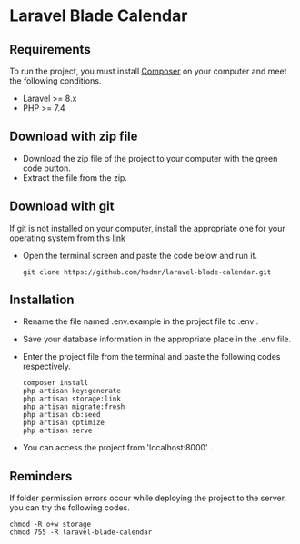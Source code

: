 # Laravel Blade Calendar

## Requirements

To run the project, you must install <a href="https://getcomposer.org/">Composer</a> on your computer and meet the following conditions.

- Laravel >= 8.x
- PHP >= 7.4

## Download with zip file

- Download the zip file of the project to your computer with the green code button.
- Extract the file from the zip.

## Download with git


If git is not installed on your computer, install the appropriate one for your operating system from this <a href="https://git-scm.com/downloads">link</a>

- Open the terminal screen and paste the code below and run it.

  ```
  git clone https://github.com/hsdmr/laravel-blade-calendar.git
  ```
## Installation

- Rename the file named .env.example in the project file to .env .
- Save your database information in the appropriate place in the .env file.
- Enter the project file from the terminal and paste the following codes respectively.

  ```
  composer install
  php artisan key:generate
  php artisan storage:link
  php artisan migrate:fresh
  php artisan db:seed
  php artisan optimize
  php artisan serve
  ```

- You can access the project from 'localhost:8000' .

## Reminders

If folder permission errors occur while deploying the project to the server, you can try the following codes.

  ```
  chmod -R o+w storage
  chmod 755 -R laravel-blade-calendar
  ```

